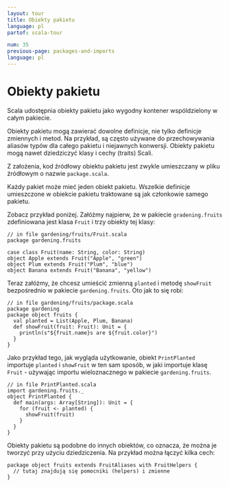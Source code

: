 ```yaml
---
layout: tour
title: Obiekty pakietu
language: pl
partof: scala-tour

num: 35
previous-page: packages-and-imports
language: pl
---
```


# Obiekty pakietu

Scala udostępnia obiekty pakietu jako wygodny kontener wspóldzielony w całym pakiecie.

Obiekty pakietu mogą zawierać dowolne definicje, nie tylko definicje zmiennych i metod. Na przykład, są często używane do przechowywania aliasów typów dla całego pakietu i niejawnych konwersji. Obiekty pakietu mogą nawet dziedziczyć klasy i cechy (traits) Scali.

Z założenia, kod źródłowy obiektu pakietu jest zwykle umieszczany w pliku źródłowym o nazwie `package.scala`.

Każdy pakiet może mieć jeden obiekt pakietu. Wszelkie definicje umieszczone w obiekcie pakietu traktowane są jak członkowie samego pakietu.

Zobacz przykład poniżej. Załóżmy najpierw, że w pakiecie `gradening.fruits` zdefiniowana jest klasa `Fruit` i trzy obiekty tej klasy:

```
// in file gardening/fruits/Fruit.scala
package gardening.fruits

case class Fruit(name: String, color: String)
object Apple extends Fruit("Apple", "green")
object Plum extends Fruit("Plum", "blue")
object Banana extends Fruit("Banana", "yellow")
```

Teraz załóżmy, że chcesz umieścić zmienną `planted` i metodę `showFruit` bezpośrednio w pakiecie `gardening.fruits`.
Oto jak to się robi:

```
// in file gardening/fruits/package.scala
package gardening
package object fruits {
  val planted = List(Apple, Plum, Banana)
  def showFruit(fruit: Fruit): Unit = {
    println(s"${fruit.name}s are ${fruit.color}")
  }
}
```

Jako przykład tego, jak wygląda użytkowanie, obiekt `PrintPlanted` importuje `planted` i `showFruit` w ten sam sposób, w jaki importuje klasę `Fruit` - używając importu wieloznacznego w pakiecie `gardening.fruits`.

```
// in file PrintPlanted.scala
import gardening.fruits._
object PrintPlanted {
  def main(args: Array[String]): Unit = {
    for (fruit <- planted) {
      showFruit(fruit)
    }
  }
}
```

Obiekty pakietu są podobne do innych obiektów, co oznacza, że można je tworzyć przy użyciu dziedziczenia. Na przykład można łączyć kilka cech:

```
package object fruits extends FruitAliases with FruitHelpers {
  // tutaj znajdują się pomocniki (helpers) i zmienne
}
```
